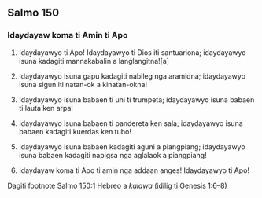 Salmo 150
---------

### Idaydayaw koma ti Amin ti Apo

1. Idaydayawyo ti Apo!
   Idaydayawyo ti Dios iti santuariona;
   idaydayawyo isuna kadagiti mannakabalin a langlangitna![a]
2. Idaydayawyo isuna gapu kadagiti nabileg nga aramidna;
   idaydayawyo isuna sigun iti natan-ok a kinatan-okna!

3. Idaydayawyo isuna babaen ti uni ti trumpeta;
   idaydayawyo isuna babaen ti lauta ken arpa!
4. Idaydayawyo isuna babaen ti pandereta ken sala;
   idaydayawyo isuna babaen kadagiti kuerdas ken tubo!
5. Idaydayawyo isuna babaen kadagiti aguni a piangpiang;
   idaydayawyo isuna babaen kadagiti napigsa nga aglalaok a piangpiang!
6. Idaydayaw koma ti Apo ti amin nga addaan anges!
   Idaydayawyo ti Apo!

Dagiti footnote
Salmo 150:1 Hebreo a *kalawa* (idilig ti Genesis 1:6–8)